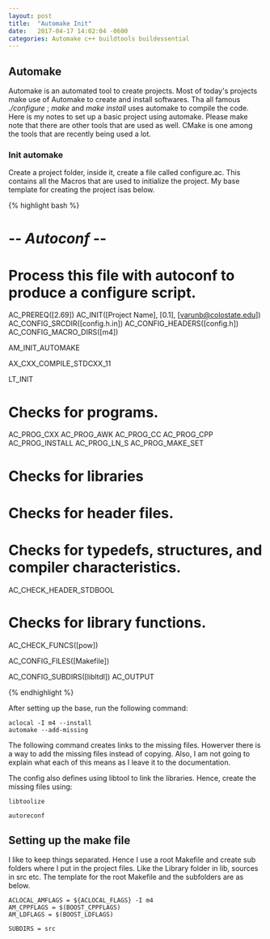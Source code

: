 ```yaml
---
layout: post
title:  "Automake Init"
date:   2017-04-17 14:02:04 -0600
categories: Automake c++ buildtools buildessential
---
```



## Automake

Automake is an automated tool to create projects. Most of today's projects make use of Automake to create and install softwares. Tha all famous *./configure* ; *make* and *make install* uses automake to compile the code. Here is my notes to set up a basic project using automake. Please make note that there are other tools that are used as well. CMake is one among the tools that are recently being used a lot.


### Init automake

Create a project folder, inside it, create a file called configure.ac. This contains all the Macros that are used to initialize the project. My base template for creating the project isas below.


{% highlight bash %}
#                                               -*- Autoconf -*-
# Process this file with autoconf to produce a configure script.

AC_PREREQ([2.69])
AC_INIT([Project Name], [0.1], [varunb@colostate.edu])
AC_CONFIG_SRCDIR([config.h.in])
AC_CONFIG_HEADERS([config.h])
AC_CONFIG_MACRO_DIRS([m4])

AM_INIT_AUTOMAKE

AX_CXX_COMPILE_STDCXX_11

LT_INIT

# Checks for programs.
AC_PROG_CXX
AC_PROG_AWK
AC_PROG_CC
AC_PROG_CPP
AC_PROG_INSTALL
AC_PROG_LN_S
AC_PROG_MAKE_SET

# Checks for libraries

# Checks for header files.

# Checks for typedefs, structures, and compiler characteristics.
AC_CHECK_HEADER_STDBOOL

# Checks for library functions.
AC_CHECK_FUNCS([pow])

AC_CONFIG_FILES([Makefile])


AC_CONFIG_SUBDIRS([libltdl])
AC_OUTPUT

{% endhighlight %}


After setting up the base, run the following command:

```
aclocal -I m4 --install
automake --add-missing
```


The following command creates links to the missing files. Howerver there is a way to add the missing files instead of copying. Also, I am not going to explain what each of this means as I leave it to the documentation. 

The config also defines using libtool to link the libraries. Hence, create the missing files using:

```
libtoolize
```


```
autoreconf
```


## Setting up the make file

I like to keep things separated. Hence I use a root Makefile and create sub folders where I put in the project files. Like the Library folder in lib, sources in src etc. The template for the root Makefile and the subfolders are as below.


```
ACLOCAL_AMFLAGS = ${ACLOCAL_FLAGS} -I m4
AM_CPPFLAGS = $(BOOST_CPPFLAGS)
AM_LDFLAGS = $(BOOST_LDFLAGS)

SUBDIRS = src
```


